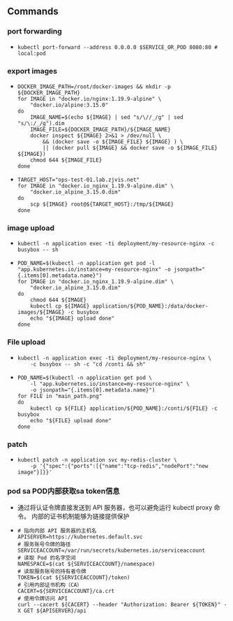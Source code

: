 ## Commands

### port forwarding 

* ```shell
  kubectl port-forward --address 0.0.0.0 $SERVICE_OR_POD 8080:80 # local:pod
  ```

### export images
* ```shell
  DOCKER_IMAGE_PATH=/root/docker-images && mkdir -p ${DOCKER_IMAGE_PATH}
  for IMAGE in "docker.io/nginx:1.19.9-alpine" \
      "docker.io/alpine:3.15.0"
  do 
      IMAGE_NAME=$(echo ${IMAGE} | sed "s/\//_/g" | sed "s/\:/_/g").dim
      IMAGE_FILE=${DOCKER_IMAGE_PATH}/${IMAGE_NAME}
      docker inspect ${IMAGE} 2>&1 > /dev/null \
          && (docker save -o ${IMAGE_FILE} ${IMAGE} ) \
          || (docker pull ${IMAGE} && docker save -o ${IMAGE_FILE} ${IMAGE})
      chmod 644 ${IMAGE_FILE}
  done
  ```
* ```shell
  TARGET_HOST="ops-test-01.lab.zjvis.net"
  for IMAGE in "docker.io_nginx_1.19.9-alpine.dim" \
      "docker.io_alpine_3.15.0.dim"
  do
      scp ${IMAGE} root@${TARGET_HOST}:/tmp/${IMAGE}
  done
  ```
  
### image upload
* ```shell
  kubectl -n application exec -ti deployment/my-resource-nginx -c busybox -- sh
  ```
* ```shell
  POD_NAME=$(kubectl -n application get pod -l "app.kubernetes.io/instance=my-resource-nginx" -o jsonpath="{.items[0].metadata.name}")
  for IMAGE in "docker.io_nginx_1.19.9-alpine.dim" \
      "docker.io_alpine_3.15.0.dim"
  do
      chmod 644 ${IMAGE}
      kubectl cp ${IMAGE} application/${POD_NAME}:/data/docker-images/${IMAGE} -c busybox
      echo "${IMAGE} upload done"
  done 
  ```
  
### File upload
* ```shell
  kubectl -n application exec -ti deployment/my-resource-nginx \
      -c busybox -- sh -c "cd /conti && sh"
  ```
* ```shell
  POD_NAME=$(kubectl -n application get pod \
      -l "app.kubernetes.io/instance=my-resource-nginx" \
      -o jsonpath="{.items[0].metadata.name}")
  for FILE in "main_path.png"
  do
      kubectl cp ${FILE} application/${POD_NAME}:/conti/${FILE} -c busybox
      echo "${FILE} upload done"
  done 
  ```
### patch
* ```shell
  kubectl patch -n application svc my-redis-cluster \ 
      -p '{"spec":{"ports":[{"name":"tcp-redis","nodePort":"new image"}]}}'
  ```

### pod sa POD内部获取sa token信息

* 通过将认证令牌直接发送到 API 服务器，也可以避免运行 kubectl proxy 命令。 内部的证书机制能够为链接提供保护
* ```shell
  # 指向内部 API 服务器的主机名
  APISERVER=https://kubernetes.default.svc
  # 服务账号令牌的路径
  SERVICEACCOUNT=/var/run/secrets/kubernetes.io/serviceaccount
  # 读取 Pod 的名字空间
  NAMESPACE=$(cat ${SERVICEACCOUNT}/namespace)
  # 读取服务账号的持有者令牌
  TOKEN=$(cat ${SERVICEACCOUNT}/token)
  # 引用内部证书机构（CA）
  CACERT=${SERVICEACCOUNT}/ca.crt
  # 使用令牌访问 API
  curl --cacert ${CACERT} --header "Authorization: Bearer ${TOKEN}" -X GET ${APISERVER}/api
  ```

